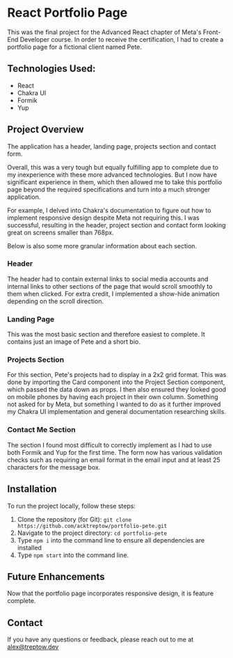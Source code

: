 # React Portfolio Page

This was the final project for the Advanced React chapter of Meta's Front-End Developer course. In order to receive the certification, I had to create a portfolio page for a fictional client named Pete.

## Technologies Used:

- React
- Chakra UI
- Formik
- Yup

## Project Overview

The application has a header, landing page, projects section and contact form.

Overall, this was a very tough but equally fulfilling app to complete due to my inexperience with these more advanced technologies. But I now have significant experience in them, which then allowed me to take this portfolio page beyond the required specifications and turn into a much stronger application.

For example, I delved into Chakra's documentation to figure out how to implement responsive design despite Meta not requiring this. I was successful, resulting in the header, project section and contact form looking great on screens smaller than 768px.

Below is also some more granular information about each section.

### Header

The header had to contain external links to social media accounts and internal links to other sections of the page that would scroll smoothly to them when clicked. For extra credit, I implemented a show-hide animation depending on the scroll direction.

### Landing Page

This was the most basic section and therefore easiest to complete. It contains just an image of Pete and a short bio.

### Projects Section

For this section, Pete's projects had to display in a 2x2 grid format. This was done by importing the Card component into the Project Section component, which passed the data down as props. I then also ensured they looked good on mobile phones by having each project in their own column. Something not asked for by Meta, but something I wanted to do as it further improved my Chakra UI implementation and general documentation researching skills.

### Contact Me Section

The section I found most difficult to correctly implement as I had to use both Formik and Yup for the first time. The form now has various validation checks such as requiring an email format in the email input and at least 25 characters for the message box.

## Installation

To run the project locally, follow these steps:

1. Clone the repository (for Git): `git clone https://github.com/acktreptow/portfolio-pete.git`
2. Navigate to the project directory: `cd portfolio-pete`
3. Type `npm i` into the command line to ensure all dependencies are installed
4. Type `npm start` into the command line.

## Future Enhancements

Now that the portfolio page incorporates responsive design, it is feature complete.

## Contact

If you have any questions or feedback, please reach out to me at [alex@treptow.dev](mailto:alex@treptow.dev)
